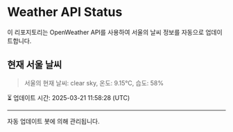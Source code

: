
# Weather API Status

이 리포지토리는 OpenWeather API를 사용하여 서울의 날씨 정보를 자동으로 업데이트합니다.

## 현재 서울 날씨
> 서울의 현재 날씨: clear sky, 온도: 9.15°C, 습도: 58%

⏳ 업데이트 시간: 2025-03-21 11:58:28 (UTC)

---
자동 업데이트 봇에 의해 관리됩니다.
